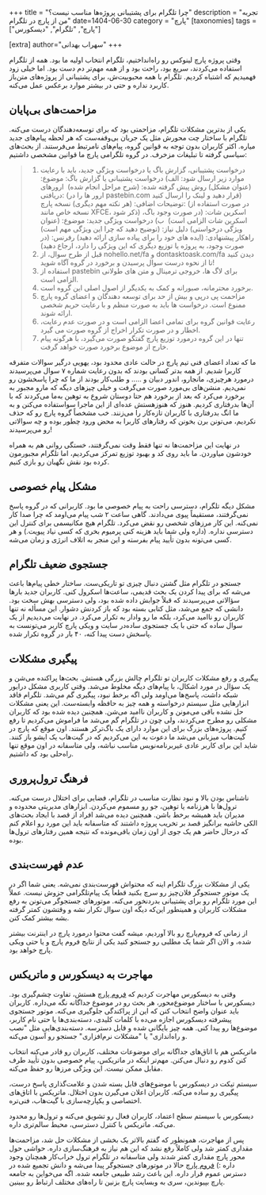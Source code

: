 +++
title = "چرا تلگرام برای پشتیبانی پروژه‌ها مناسب نیست؟"
description = "تجربه من از پارچ در تلگرام"
date=1404-06-30
category = "پارچ"
[taxonomies]
tags = ["پارچ", "تلگرام", "دیسکورس"]

[extra]
author="سهراب بهدانی"
+++


وقتی پروژه پارچ لینوکس رو راه‌انداختیم، تلگرام انتخاب اولیه ما بود. همه از تلگرام استفاده می‌کردند، سریع بود، راحت بود و از همه مهم‌تر دم دست بود.
اما خیلی زود فهمیدیم که اشتباه کردیم. تلگرام با همه محبوبیت‌ش، برای پشتیبانی از پروژه‌های متن‌باز کاربرد نداره و حتی در بیشتر موارد برعکس عمل می‌کنه.

<!-- more -->

## مزاحمت‌های بی‌پایان

یکی از بدترین مشکلات تلگرام، مزاحمتی بود که برای توسعه‌دهندگان درست می‌کنه. تلگرام با ساختار چت محورش مثل یک جریان بی‌وقفه‌ست که هر لحظه پیام‌های جدید میاره. اکثر کاربران بدون توجه به قوانین گروه، پیام‌های نامرتبط می‌فرستند. از بحث‌های سیاسی گرفته تا تبلیغات مزخرف.
در گروه تلگرامی پارچ ما قوانین مشخصی داشتیم:

>1. درخواست پشتیبانی، گزارش باگ یا درخواست ویژگی جدید، باید با رعایت موارد زیر ارسال شود:
الف) درخواست پشتیبانی یا گزارش باگ:
موضوع: (عنوان مشکل)
روش پیش گرفته شده: (شرح مراحل انجام شده)  
ارورهای دریافتی: (ارور ها را در pastebin.com قرار دهید و لینک را ارسال کنید)
توضیحات اضافی: (هر نکته مهم دیگری)
نسخه پارچ: (در صورت استفاده از نسخه خاص مانند XFCE، ذکر شود)
اسکرین شات: (در صورت وجود باگ، اسکرین شات الزامی است)  
ب) درخواست ویژگی جدید:
موضوع: (عنوان ویژگی درخواستی)
دلیل نیاز: (توضیح دهید که چرا این ویژگی مهم است)
راهکار پیشنهادی: (ایده های خود را برای پیاده سازی ارائه دهید)
رفرنس: (در صورت وجود، به پروژه یا توزیع دیگری که این ویژگی را دارد، ارجاع دهید)
>2. قبل از طرح سوال، از nohello.net/fa و dontasktoask.com/fa دیدن کنید تا از نحوه درست سوال پرسیدن و برخورد در گروه آگاه شوید!
>3. استفاده از pastebin برای لاگ ها، خروجی ترمینال و متن های طولانی الزامی است.
>4. برخورد محترمانه، صبورانه و کمک به یکدیگر از اصول اصلی این گروه است.
>5. مزاحمت پی درپی و بیش از حد برای توسعه دهندگان و اعضای گروه پارچ ممنوع است. درخواست ها باید به صورت منظم و با رعایت حریم شخصی ارائه شوند.
>6. رعایت قوانین گروه برای تمامی اعضا الزامی است و در صورت عدم رعایت، اخطار و در صورت تکرار اخراج از گروه صورت می گیرد. 
>7. تنها در این گروه درمورد توزیع پارچ گفتگو صورت می‌گیرد، با هرگونه پیام خارج از موضوع برخورد صورت خواهد گرفت.


ما که تعداد اعضای فنی تیم پارچ در حالت عادی محدود بود، یهویی درگیر سوالات متفرقه کاربرا شدیم. از همه بدتر کسانی بودند که بدون رعایت شماره ۷ سوال می‌پرسیدند درمورد هرچیزی، مانجارو، اندور دبیان و ..... و طلب‌کار بودند از ما که چرا پاسخشون رو نمی‌دیم. منشن‌های بی‌مورد صورت می‌گرفت و خیلی چیزهای دیگه که مارو مجبور به برخورد می‌کرد که بعد از برخورد هم حتا دوستان شروع به توهین به‌ما می‌کردند که با آن‌ها بدرفتاری کردیم. هنوز که هنوزهستش عده‌ای از این ماجرا سواستفاده می‌کنن و به ما انگ بدرفتاری با کاربران تازه‌کار را می‌زنند. خب مشخصاً گروه پارچ رو که حذف نکردیم، می‌تونن برن بخونن که رفتارهای کاربرا به محض ورود چطور بوده و چه سوالاتی رو می‌پرسیدند!

در نهایت این مزاحمت‌ها نه تنها فقط وقت نمی‌گرفتند، خستگی روانی هم به همراه خودشون میاوردن. ما باید روی کد و بهبود توزیع تمرکز می‌کردیم، اما تلگرام مجبورمون کرده بود نقش نگهبان رو بازی کنیم.

## مشکل پیام خصوصی

مشکل دیگه تلگرام، دسترسی راحت به پیام خصوصی ما بود. کاربرانی که در گروه پاسخ نمی‌گرفتند، مستقیماً پیوی می‌دادند. گاهی ساعت ۲ شب پیام می‌اومد که چرا صدا کار نمی‌کنه.
این کار مرزهای شخصی رو نقض می‌کرد. تلگرام هیچ مکانیسمی برای کنترل این دسترسی نداره. (داره ولی شما باید هزینه کنی پرمیوم بخری که کسی نیاد پیویت.) و هر کسی می‌تونه بدون تأیید پیام بفرسته و این منجر به اتلاف انرژی و زمان می‌شه.

## جستجوی ضعیف تلگرام

جستجو در تلگرام مثل گشتن دنبال چیزی تو تاریکی‌ست. ساختار خطی پیام‌ها باعث می‌شه که برای پیدا کردن یک بحث قدیمی، ساعت‌ها اسکرول کنی. کاربران جدید بارها سؤالاتی می‌پرسیدند که قبلاً جوابش داده شده بود، ولی دسترسی بهش سخت بود.
دانشی که جمع می‌شد، مثل کتابی بسته بود که باز کردنش دشوار. این مسأله نه تنها کاربران رو ناامید می‌کرد، بلکه ما رو وادار به تکرار می‌کرد. در نهایت می‌دیدیم از یک سوال ساده که حتی با یک جستجوی ساده‌در سایت و ویکی پارچ کاربر می‌تونست به پاسخش دست پیدا کنه، ۴۰ بار در گروه تکرار شده.



## پیگیری مشکلات

پیگیری و رفع مشکلات کاربران تو تلگرام چالش بزرگی هستش. بحث‌ها پراکنده می‌شن و یک سؤال در مورد اشکال، با پیام‌های دیگه مخلوط می‌شد. وقتی کاربری مشکل درایور شبکه داشت، پاسخ‌ها می‌اومد ولی اگه برخط نبود، پیگیری گم می‌شد.
تلگرام فاقد ابزارهایی مثل سیستم درخواسته و همه چیز به حافظه وابسته‌ست. این یعنی مشکلات حل نشده باقی می‌مونن و کاربران ناامید می‌شن. 
همچنین دیده شده بود که کاربران مشکلی رو مطرح می‌کردند، ولی چون در تلگرام گم می‌شد ما فراموش می‌کردیم تا رفع کنیم. پروژه‌های بزرگ برای این موارد دارای یک باگ‌ترکر هستند. اون موقع که پارچ در گیت‌هاب میزبانی می‌شد ما دعوت به این می‌کردیم که در گیت‌هاب یک ایشو باز کنند. شاید این برای کاربر عادی غیربرنامه‌نویس مناسب نباشه، ولی متاسفانه در اون موقع تنها راه‌حلی بود که داشتیم.

## فرهنگ ترول‌پروری

ناشناس بودن بالا و نبود نظارت مناسب در تلگرام، فضایی برای اختلال درست می‌کنه. ترول‌ها با هرزنامه یا توهین، جو رو مسموم می‌کردن. ابزارهای مدیریتی محدوده و مدیران باید همیشه برخط باشن. همچنین دیده می‌شد افراد از قصد با ایجاد بحث‌های الکی حاشیه برانگیز قصد بر تخریب پروژه داشتند که متاسفانه باید این مورد رو اعلام کنم که درحال حاضر هم یک جوی از اون زمان باقی‌مونده که نتیجه همین رفتارهای ترول‌ها بوده.

## عدم فهرست‌بندی

یکی از مشکلات بزرگ تلگرام اینه که محتواش فهرست‌بندی نمی‌شه. یعنی شما اگر در یک موتور جستجوگر فلان‌چیز رو سرچ بکنید قطعاً یک پیام‌تلگرامی جزوش نیست. عملاً این مورد تلگرام رو برای پشتیبانی بدردنخور می‌کنه. موتورهای جستجوگر می‌تونن به رفع مشکلات کاربران و همینطور این‌که دیگه اون سوال تکرار نشه و وقتشون کمتر گرفته بشه بیشتر کمک کنن.

از زمانی که فروم‌پارچ رو بالا آوردیم، میشه گفت محتوا درمورد پارچ در اینترنت بیشتر شده، و الان اگر شما یک مطلبی رو جستجو کنید یکی از نتایج فروم پارچ و یا حتی ویکی پارچ خواهد بود.

## مهاجرت به دیسکورس و ماتریکس

وقتی به دیسکورس مهاجرت کردیم که [فروم پارچ](https://forum.parchlinux.com) هستش، تفاوت چشم‌گیری بود. دیسکورس با ساختار موضوع‌محور، هر بحث رو در موضوع جداگانه نگه می‌داره. کاربران باید عنوان واضح انتخاب کنن که این از پراکندگی جلوگیری می‌کنه.
موتور جستجوی پیشرفته دیسکورس اجازه می‌ده با کلمات کلیدی، دسته‌بندی‌ها یا حتی نام کاربر، موضوع‌ها رو پیدا کنی. همه چیز بایگانی شده و قابل دسترسه. دسته‌بندی‌هایی مثل "نصب و راه‌اندازی" یا "مشکلات نرم‌افزاری" جستجو رو آسون می‌کنه.

ماتریکس هم با اتاق‌های جداگانه برای موضوعات مختلف، کاربران رو قادر می‌کنه انتخاب کنن کدوم رو دنبال می‌کنن. مهم‌تر اینکه در ماتریکس، پیام خصوصی بدون تأیید طرف مقابل ممکن نیست. این ویژگی مرزها رو حفظ می‌کنه.

سیستم تیکت در دیسکورس با موضوع‌های قابل بسته شدن و علامت‌گذاری پاسخ درست، پیگیری رو ساده می‌کنه. کاربران اعلان می‌گیرن بدون اختلال. ماتریکس با اتاق‌های اختصاصی و یکپارچه‌سازی با گیت‌هاب، فنی‌تره.

دیسکورس با سیستم سطح اعتماد، کاربران فعال رو تشویق می‌کنه و ترول‌ها رو محدود می‌کنه. ماتریکس با کنترل دسترسی، محیط سالم‌تری داره.

پس از مهاجرت، همونطور که گفتم بالاتر یک بخشی از مشکلات حل شد، مزاحمت‌ها مقداری کمتر شد ولی کاملاً رفع نشد که این هم نیاز به فرهنگ‌سازی داره. حواشی حول محور پارچ مقداری کمتر شدند ولی متاسفانه در تلگرام ترول خراب‌کار همچنان وجود داره :) 
[فروم پارچ](https://forum.parchlinux.com) حالا در موتورهای جستجوگر پیدا می‌شه و دانش تجمیع شده در دسترس عموم قرار داره. این باعث رشد طبیعی جامعه شده.
اگه می‌خواین به جامعه پارچ بپیوندین، سری به وبسایت پارچ بزنین تا راه‌های مختلف ارتباط رو ببینین.


<div>
<meta name="fediverse:creator" content="@sohrab@bsd.cafe">
</div>

